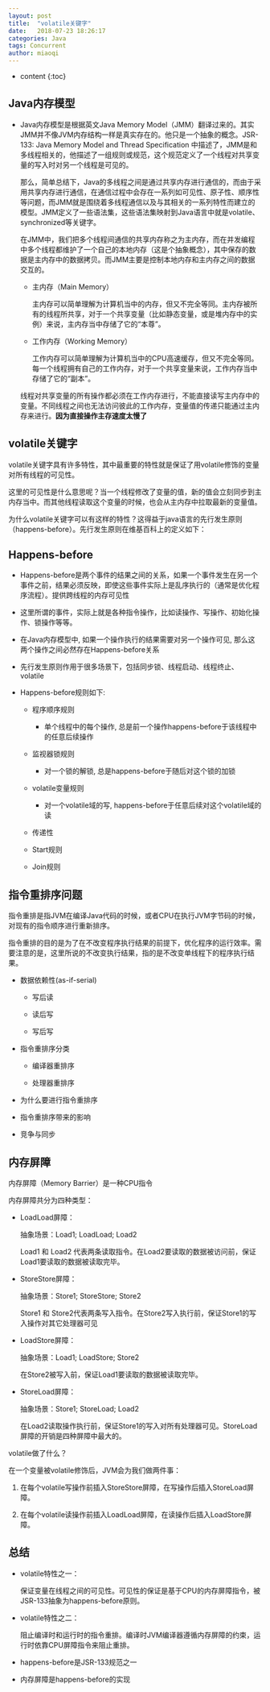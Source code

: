 ```yaml
---
layout: post
title:  "volatile关键字"
date:   2018-07-23 18:26:17
categories: Java
tags: Concurrent
author: miaoqi
---
```


* content
{:toc}

## Java内存模型

* Java内存模型是根据英文Java Memory Model（JMM）翻译过来的。其实JMM并不像JVM内存结构一样是真实存在的。他只是一个抽象的概念。JSR-133: Java Memory Model and Thread Specification 中描述了，JMM是和多线程相关的，他描述了一组规则或规范，这个规范定义了一个线程对共享变量的写入时对另一个线程是可见的。

    那么，简单总结下，Java的多线程之间是通过共享内存进行通信的，而由于采用共享内存进行通信，在通信过程中会存在一系列如可见性、原子性、顺序性等问题，而JMM就是围绕着多线程通信以及与其相关的一系列特性而建立的模型。JMM定义了一些语法集，这些语法集映射到Java语言中就是volatile、synchronized等关键字。

    在JMM中，我们把多个线程间通信的共享内存称之为主内存，而在并发编程中多个线程都维护了一个自己的本地内存（这是个抽象概念），其中保存的数据是主内存中的数据拷贝。而JMM主要是控制本地内存和主内存之间的数据交互的。

    * 主内存（Main Memory）

        主内存可以简单理解为计算机当中的内存，但又不完全等同。主内存被所有的线程所共享，对于一个共享变量（比如静态变量，或是堆内存中的实例）来说，主内存当中存储了它的“本尊”。

    * 工作内存（Working Memory）

        工作内存可以简单理解为计算机当中的CPU高速缓存，但又不完全等同。每一个线程拥有自己的工作内存，对于一个共享变量来说，工作内存当中存储了它的“副本”。
           
    线程对共享变量的所有操作都必须在工作内存进行，不能直接读写主内存中的变量。不同线程之间也无法访问彼此的工作内存，变量值的传递只能通过主内存来进行。**因为直接操作主存速度太慢了**

## volatile关键字

volatile关键字具有许多特性，其中最重要的特性就是保证了用volatile修饰的变量对所有线程的可见性。

这里的可见性是什么意思呢？当一个线程修改了变量的值，新的值会立刻同步到主内存当中。而其他线程读取这个变量的时候，也会从主内存中拉取最新的变量值。

为什么volatile关键字可以有这样的特性？这得益于java语言的先行发生原则（happens-before）。先行发生原则在维基百科上的定义如下：

## Happens-before

* Happens-before是两个事件的结果之间的关系，如果一个事件发生在另一个事件之前，结果必须反映，即使这些事件实际上是乱序执行的（通常是优化程序流程）。提供跨线程的内存可见性

* 这里所谓的事件，实际上就是各种指令操作，比如读操作、写操作、初始化操作、锁操作等等。

* 在Java内存模型中, 如果一个操作执行的结果需要对另一个操作可见, 那么这两个操作之间必然存在Happens-before关系

* 先行发生原则作用于很多场景下，包括同步锁、线程启动、线程终止、volatile

* Happens-before规则如下:

    * 程序顺序规则

        * 单个线程中的每个操作, 总是前一个操作happens-before于该线程中的任意后续操作

    * 监视器锁规则

        * 对一个锁的解锁, 总是happens-before于随后对这个锁的加锁

    * volatile变量规则

        * 对一个volatile域的写, happens-before于任意后续对这个volatile域的读

    * 传递性

    * Start规则

    * Join规则

## 指令重排序问题

指令重排是指JVM在编译Java代码的时候，或者CPU在执行JVM字节码的时候，对现有的指令顺序进行重新排序。

指令重排的目的是为了在不改变程序执行结果的前提下，优化程序的运行效率。需要注意的是，这里所说的不改变执行结果，指的是不改变单线程下的程序执行结果。

* 数据依赖性(as-if-serial)

    * 写后读

    * 读后写

    * 写后写

* 指令重排序分类

    * 编译器重排序

    * 处理器重排序

* 为什么要进行指令重排序

* 指令重排序带来的影响

* 竞争与同步

## 内存屏障

内存屏障（Memory Barrier）是一种CPU指令

内存屏障共分为四种类型：

* LoadLoad屏障：

    抽象场景：Load1; LoadLoad; Load2

    Load1 和 Load2 代表两条读取指令。在Load2要读取的数据被访问前，保证Load1要读取的数据被读取完毕。


* StoreStore屏障：

    抽象场景：Store1; StoreStore; Store2

    Store1 和 Store2代表两条写入指令。在Store2写入执行前，保证Store1的写入操作对其它处理器可见

* LoadStore屏障：

    抽象场景：Load1; LoadStore; Store2

    在Store2被写入前，保证Load1要读取的数据被读取完毕。

* StoreLoad屏障：

    抽象场景：Store1; StoreLoad; Load2

    在Load2读取操作执行前，保证Store1的写入对所有处理器可见。StoreLoad屏障的开销是四种屏障中最大的。

volatile做了什么？


在一个变量被volatile修饰后，JVM会为我们做两件事：

1. 在每个volatile写操作前插入StoreStore屏障，在写操作后插入StoreLoad屏障。

2. 在每个volatile读操作前插入LoadLoad屏障，在读操作后插入LoadStore屏障。


## 总结

* volatile特性之一：

    保证变量在线程之间的可见性。可见性的保证是基于CPU的内存屏障指令，被JSR-133抽象为happens-before原则。

* volatile特性之二：

    阻止编译时和运行时的指令重排。编译时JVM编译器遵循内存屏障的约束，运行时依靠CPU屏障指令来阻止重排。

* happens-before是JSR-133规范之一

* 内存屏障是happens-before的实现



    
    
    
    
    
    
    
    
    
    